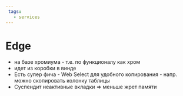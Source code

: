 ```yaml
---
 tags:
   - services
---
```


# Edge

- на базе хромиума - т.е. по функционалу как хром
- идет из коробки в винде
- Есть супер фича - Web Select для удобного копирования - напр. можно скопировать колонку таблицы
- Суспендит неактивные вкладки => меньше жрет памяти

